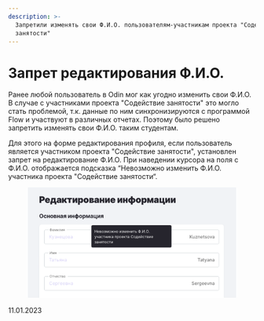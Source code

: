 ```yaml
---
description: >-
  Запретили изменять свои Ф.И.О. пользователям-участникам проекта "Содействие
  занятости"
---
```


# Запрет редактирования Ф.И.О.

Ранее любой пользователь в Odin мог как угодно изменить свои Ф.И.О. В случае с участниками проекта "Содействие занятости" это могло стать проблемой, т.к. данные по ним синхронизируются с программой Flow и участвуют в различных отчетах. Поэтому было решено запретить изменять свои Ф.И.О. таким студентам.

Для этого на форме редактирования профиля, если пользователь является участником проекта "Содействие занятости", установлен запрет на редактирование Ф.И.О. При наведении курсора на поля с Ф.И.О. отображается подсказка “Невозможно изменить Ф.И.О. участника проекта "Содействие занятости“.&#x20;

<figure><img src="../../.gitbook/assets/image (254).png" alt=""><figcaption></figcaption></figure>

11.01.2023
